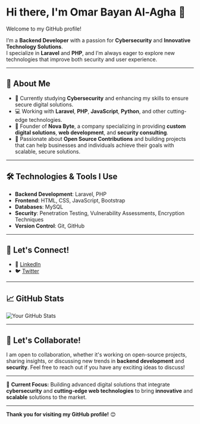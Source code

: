 # Hi there, I'm Omar Bayan Al-Agha 👋

Welcome to my GitHub profile!

I’m a **Backend Developer** with a passion for **Cybersecurity** and **Innovative Technology Solutions**.  
I specialize in **Laravel** and **PHP**, and I’m always eager to explore new technologies that improve both security and user experience.

---

## 🚀 About Me

- 🔐 Currently studying **Cybersecurity** and enhancing my skills to ensure secure digital solutions.
- 💻 Working with **Laravel**, **PHP**, **JavaScript**, **Python**, and other cutting-edge technologies.
- 🎯 Founder of **Nova Byte**, a company specializing in providing **custom digital solutions**, **web development**, and **security consulting**.
- 🌱 Passionate about **Open Source Contributions** and building projects that can help businesses and individuals achieve their goals with scalable, secure solutions.

---

## 🛠️ Technologies & Tools I Use

- **Backend Development**: Laravel, PHP
- **Frontend**: HTML, CSS, JavaScript, Bootstrap
- **Databases**: MySQL
- **Security**: Penetration Testing, Vulnerability Assessments, Encryption Techniques
- **Version Control**: Git, GitHub

---

## 📢 Let's Connect!

- 🔗 [LinkedIn](https://www.linkedin.com/in/omaraghadev)
- 🐦 [Twitter](https://twitter.com/omaragha_dev)

---

## 📈 GitHub Stats

![Your GitHub Stats](https://github-readme-stats.vercel.app/api?username=omaragha-dev&show_icons=true&hide_title=true&count_private=true&hide=prs&theme=dark)

---

## 🤝 Let's Collaborate!

I am open to collaboration, whether it's working on open-source projects, sharing insights, or discussing new trends in **backend development** and **security**. Feel free to reach out if you have any exciting ideas to discuss!

---

🔧 **Current Focus:** Building advanced digital solutions that integrate **cybersecurity** and **cutting-edge web technologies** to bring **innovative** and **scalable** solutions to the market.

---

**Thank you for visiting my GitHub profile!** 😊
